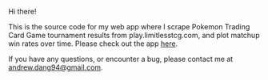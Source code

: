 Hi there! 

This is the source code for my web app where I scrape Pokemon Trading Card Game tournament results from play.limitlesstcg.com, and plot matchup win rates over time. 
Please check out the app [here](https://limitlesstcg-analysis.herokuapp.com/).

If you have any questions, or encounter a bug, please contact me at andrew.dang94@gmail.com.